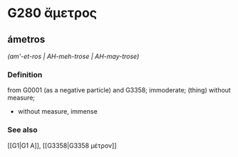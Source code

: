 # G280 ἄμετρος

## ámetros

_(am'-et-ros | AH-meh-trose | AH-may-trose)_

### Definition

from G0001 (as a negative particle) and G3358; immoderate; (thing) without measure; 

- without measure, immense

### See also

[[G1|G1 Α]], [[G3358|G3358 μέτρον]]
